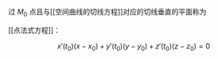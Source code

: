 过 $M_{0}$ 点且与[[空间曲线的切线方程]]对应的切线垂直的平面称为

[[点法式方程]]：

$$
x'(t_{0})(x-x_{0})+y'(t_{0})(y-y_{0})+z'(t_{0})(z-z_{0})=0
$$
